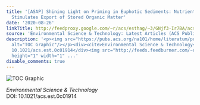 ```yaml
---
title: '[ASAP] Shining Light on Priming in Euphotic Sediments: Nutrient Enrichment
  Stimulates Export of Stored Organic Matter'
date: '2020-08-26'
linkTitle: http://feedproxy.google.com/~r/acs/esthag/~3/GNjf3-Ir7BA/acs.est.0c01914
source: 'Environmental Science & Technology: Latest Articles (ACS Publications)'
description: '<p><img src="https://pubs.acs.org/na101/home/literatum/publisher/achs/journals/content/esthag/0/esthag.ahead-of-print/acs.est.0c01914/20200826/images/medium/es0c01914_0007.gif"
  alt="TOC Graphic"/></p><div><cite>Environmental Science & Technology</cite></div><div>DOI:
  10.1021/acs.est.0c01914</div><img src="http://feeds.feedburner.com/~r/acs/esthag/~4/GNjf3-Ir7BA"
  height="1" width="1" ...'
disable_comments: true
---
```

<p><img src="https://pubs.acs.org/na101/home/literatum/publisher/achs/journals/content/esthag/0/esthag.ahead-of-print/acs.est.0c01914/20200826/images/medium/es0c01914_0007.gif" alt="TOC Graphic"/></p><div><cite>Environmental Science & Technology</cite></div><div>DOI: 10.1021/acs.est.0c01914</div><img src="http://feeds.feedburner.com/~r/acs/esthag/~4/GNjf3-Ir7BA" height="1" width="1" ...
